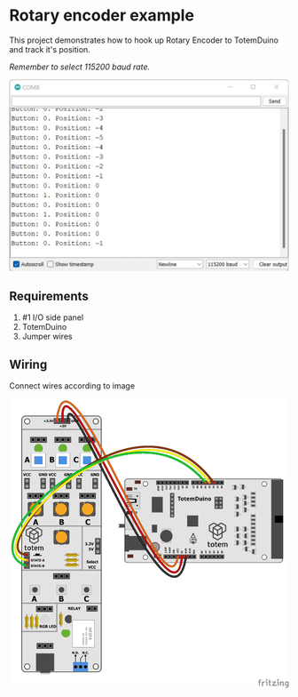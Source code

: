 # Rotary encoder example

This project demonstrates how to hook up Rotary Encoder to TotemDuino and track it's position.

_Remember to select 115200 baud rate._

![Serial output](serial-output.jpg)

## Requirements

1. #1 I/O side panel
1. TotemDuino
1. Jumper wires

## Wiring

Connect wires according to image

![Wiring](rotary-encoder-wiring.png)
